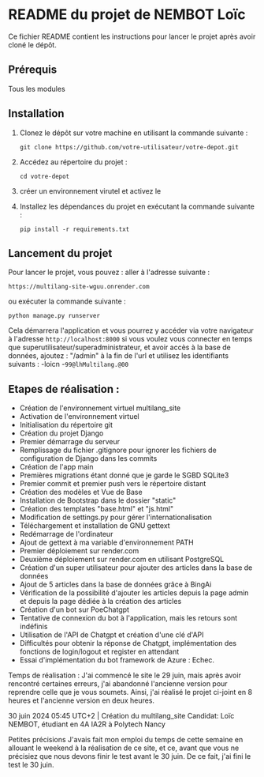 # README du projet de NEMBOT Loïc 

Ce fichier README contient les instructions pour lancer le projet après avoir cloné le dépôt.

## Prérequis
Tous les modules 

## Installation
1. Clonez le dépôt sur votre machine en utilisant la commande suivante :
    ```
    git clone https://github.com/votre-utilisateur/votre-depot.git
    ```

2. Accédez au répertoire du projet :
    ```
    cd votre-depot
    ```

3. créer un environnement virutel et activez le 

4. Installez les dépendances du projet en exécutant la commande suivante :
    ```
    pip install -r requirements.txt
    ```

## Lancement du projet
Pour lancer le projet, vous pouvez  : 
aller à l'adresse suivante : 
```
https://multilang-site-wguu.onrender.com

```

ou exécuter la commande suivante :
```
python manage.py runserver
```

Cela démarrera l'application et vous pourrez y accéder via votre navigateur à l'adresse `http://localhost:8000`
si vous voulez vous connecter en temps que superutilisateur/superadministrateur, et avoir accès à la base de données, ajoutez : "/admin" à la fin de l'url et utilisez les identifiants suivants : 
-loicn
-`99@lhMultilang.@00`

## Etapes de réalisation : 

- Création de l'environnement virtuel multilang_site
- Activation de l'environnement virtuel
- Initialisation du répertoire git
- Création du projet Django
- Premier démarrage du serveur
- Remplissage du fichier .gitignore pour ignorer les fichiers de configuration de Django dans les commits
- Création de l'app main
- Premières migrations étant donné que je garde le SGBD SQLite3
- Premier commit et premier push vers le répertoire distant
- Création des modèles et Vue de Base
- Installation de Bootstrap dans le dossier "static"
- Création des templates "base.html" et "js.html"
- Modification de settings.py pour gérer l'internationalisation
- Téléchargement et installation de GNU gettext
- Redémarrage de l'ordinateur
- Ajout de gettext à ma variable d'environnement PATH
- Premier déploiement sur render.com
- Deuxième déploiement sur render.com en utilisant PostgreSQL
- Création d'un super utilisateur pour ajouter des articles dans la base de données
- Ajout de 5 articles dans la base de données grâce à BingAi
- Vérification de la possibilité d'ajouter les articles depuis la page admin et depuis la page dédiée à la création des articles
- Création d'un bot sur PoeChatgpt
- Tentative de connexion du bot à l'application, mais les retours sont indéfinis
- Utilisation de l'API de Chatgpt et création d'une clé d'API
- Difficultés pour obtenir la réponse de Chatgpt, implémentation des fonctions de login/logout et register  en attendant
- Essai d'implémentation du bot framework de Azure : Echec. 

Temps de réalisation : J'ai commencé le site le 29 juin, mais après avoir rencontré certaines erreurs, j'ai abandonné l'ancienne version pour reprendre celle que je vous soumets. Ainsi, j'ai réalisé le projet ci-joint en 8 heures et l'ancienne version en deux heures.

30 juin 2024 05:45 UTC+2 | Création du multilang_site
Candidat: Loïc NEMBOT, étudiant en 4A IA2R à Polytech Nancy

Petites précisions
J'avais fait mon emploi du temps de cette semaine en allouant le weekend à la réalisation de ce site, et ce, avant que vous ne précisiez que nous devons finir le test avant le 30 juin. De ce fait, j'ai fini le test le 30 juin.

